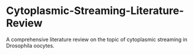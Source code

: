 # Cytoplasmic-Streaming-Literature-Review
A comprehensive literature review on the topic of cytoplasmic streaming in Drosophila oocytes.
